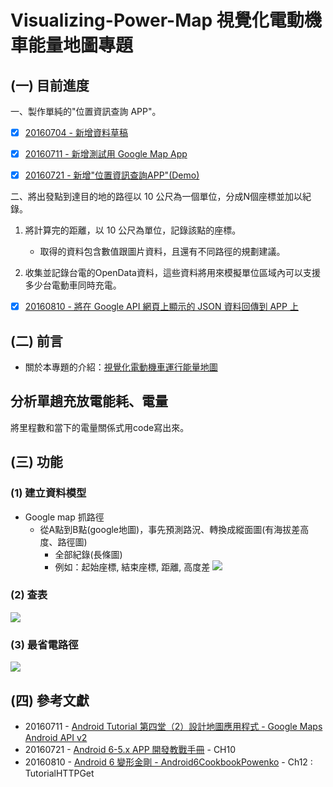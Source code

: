 # Visualizing-Power-Map    視覺化電動機車能量地圖專題

## (一) 目前進度
一、製作單純的"位置資訊查詢 APP"。
- [x] [20160704 - 新增資料草稿](/20160704)
- [x] [20160711 - 新增測試用 Google Map App](/20160711/README.md)
- [x] [20160721 - 新增"位置資訊查詢APP"(Demo)](/20160721/README.md)


二、將出發點到達目的地的路徑以 10 公尺為一個單位，分成N個座標並加以紀錄。

1. 將計算完的距離，以 10 公尺為單位，記錄該點的座標。
	* 取得的資料包含數值跟圖片資料，且還有不同路徑的規劃建議。

2. 收集並記錄台電的OpenData資料，這些資料將用來模擬單位區域內可以支援多少台電動車同時充電。
- [x] [20160810 - 將在 Google API 網頁上顯示的 JSON 資料回傳到 APP 上](/20160810/README.md)




## (二) 前言
* 關於本專題的介紹：[視覺化電動機車運行能量地圖](https://shouzo.github.io/collections/data-science/20160617-MapProject-1.html#/)


## 分析單趟充放電能耗、電量
將里程數和當下的電量關係式用code寫出來。








## (三) 功能

### (1) 建立資料模型
* Google map 抓路徑
	* 從A點到B點(google地圖)，事先預測路況、轉換成縱面圖(有海拔差高度、路徑圖)
		* 全部紀錄(長條圖)
		* 例如：起始座標, 結束座標, 距離, 高度差
![](https://i.imgur.com/9TO9pQh.jpg)





### (2) 查表
![](https://i.imgur.com/XLcXnSV.jpg)



### (3) 最省電路徑
![](https://i.imgur.com/xmEG8nX.jpg)





## (四) 參考文獻
* 20160711 - [Android Tutorial 第四堂（2）設計地圖應用程式 - Google Maps Android API v2](http://www.codedata.com.tw/mobile/android-tutorial-the-4th-class-google-maps-android-api-v2/)
* 20160721 - [Android 6-5.x APP 開發教戰手冊](http://www.books.com.tw/products/0010693225) - CH10
* 20160810 - [Android 6 變形金剛 - Android6CookbookPowenko](https://github.com/powenko/Android6CookbookPowenko) - Ch12 : TutorialHTTPGet

